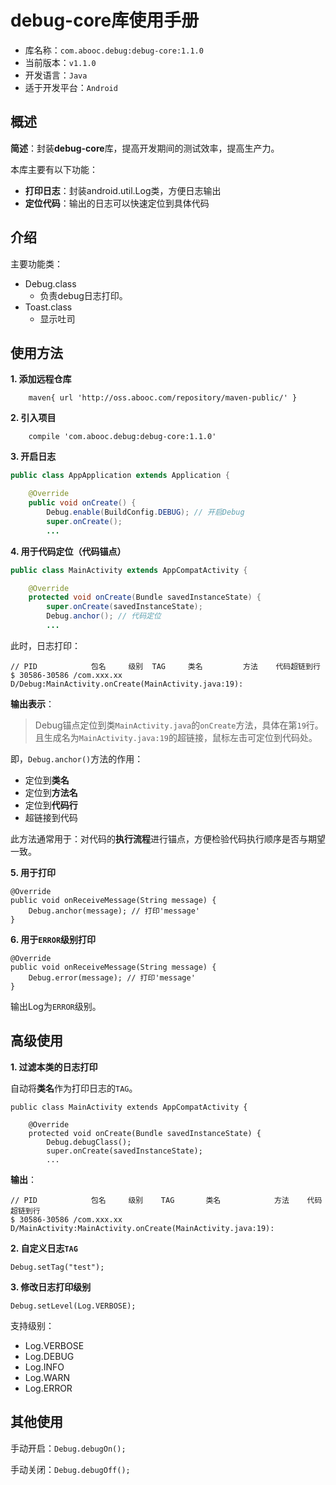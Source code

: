# debug-core库使用手册


* 库名称：`com.abooc.debug:debug-core:1.1.0`
* 当前版本：`v1.1.0`
* 开发语言：`Java`
* 适于开发平台：`Android`

## 概述

**简述**：封装**debug-core**库，提高开发期间的测试效率，提高生产力。

本库主要有以下功能：

- **打印日志**：封装android.util.Log类，方便日志输出
- **定位代码**：输出的日志可以快速定位到具体代码

## 介绍

主要功能类：

- Debug.class
	- 负责debug日志打印。
- Toast.class
	- 显示吐司

## 使用方法

**1. 添加远程仓库**

```
	maven{ url 'http://oss.abooc.com/repository/maven-public/' }
```

**2. 引入项目**

```
    compile 'com.abooc.debug:debug-core:1.1.0'
```

**3. 开启日志**

```java
public class AppApplication extends Application {

    @Override
    public void onCreate() {
        Debug.enable(BuildConfig.DEBUG); // 开启Debug
        super.onCreate();
        ...
```

**4. 用于代码定位（代码锚点）**

```java
public class MainActivity extends AppCompatActivity {

    @Override
    protected void onCreate(Bundle savedInstanceState) {
        super.onCreate(savedInstanceState);
        Debug.anchor(); // 代码定位
        ...
```

此时，日志打印：

```
// PID            包名     级别  TAG     类名         方法    代码超链到行
$ 30586-30586 /com.xxx.xx D/Debug:MainActivity.onCreate(MainActivity.java:19):
```

**输出表示**：

> Debug锚点定位到类`MainActivity.java`的`onCreate`方法，具体在第`19`行。且生成名为`MainActivity.java:19`的超链接，鼠标左击可定位到代码处。

即，`Debug.anchor()`方法的作用：

- 定位到**类名**
- 定位到**方法名**
- 定位到**代码行**
- 超链接到代码

此方法通常用于：对代码的**执行流程**进行锚点，方便检验代码执行顺序是否与期望一致。

**5. 用于打印**

```
@Override
public void onReceiveMessage(String message) {
    Debug.anchor(message); // 打印'message'
}
```

**6. 用于`ERROR`级别打印**

```
@Override
public void onReceiveMessage(String message) {
    Debug.error(message); // 打印'message'
}
```
输出Log为`ERROR`级别。

## 高级使用

**1. 过滤本类的日志打印**

自动将**类名**作为打印日志的`TAG`。
```
public class MainActivity extends AppCompatActivity {

    @Override
    protected void onCreate(Bundle savedInstanceState) {
		Debug.debugClass();
        super.onCreate(savedInstanceState);
        ...
```

**输出**：

```
// PID            包名     级别    TAG       类名            方法    代码超链到行
$ 30586-30586 /com.xxx.xx D/MainActivity:MainActivity.onCreate(MainActivity.java:19):
```


**2. 自定义日志`TAG`**

```
Debug.setTag("test");
```

**3. 修改日志打印级别**

```
Debug.setLevel(Log.VERBOSE);
```

支持级别：

- Log.VERBOSE
- Log.DEBUG
- Log.INFO
- Log.WARN
- Log.ERROR

## 其他使用


手动开启：`Debug.debugOn();`

手动关闭：`Debug.debugOff();`
